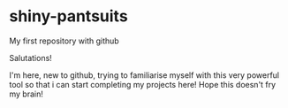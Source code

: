 # shiny-pantsuits
My first repository with github

Salutations!

I'm here, new to github, trying to familiarise myself with this very powerful tool so that i can start completing my projects here!
Hope this doesn't fry my brain!
